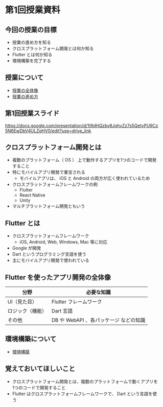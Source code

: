 # 第1回授業資料

## 今回の授業の目標

- 授業の進め方を知る
- クロスプラットフォーム開発とは何か知る
- Flutter とは何か知る
- 環境構築を完了する

## 授業について

- [授業の全体像](授業の全体像.md)
- [授業の進め方](授業の進め方.md)

## 第1回授業スライド

<https://docs.google.com/presentation/d/1t9dHQzbv8JqhvZz7s5QetvPU9Cz5N6EwDbV4ULZqHV0/edit?usp=drive_link>

## クロスプラットフォーム開発とは

- 複数のプラットフォーム（ OS ） 上で動作するアプリを1つのコードで開発すること
- 特にモバイルアプリ開発で重宝される
  - モバイルアプリは、 iOS と Android の両方が広く使われているため
- クロスプラットフォームフレームワークの例
  - Flutter
  - React Native
  - Unity
- マルチプラットフォーム開発ともいう

## Flutter とは

- クロスプラットフォームフレームワーク
  - iOS, Android, Web, Windows, Mac 等に対応
- Google が開発
- Dart というプログラミング言語を使う
- 主にモバイルアプリ開発で使われている

## Flutter を使ったアプリ開発の全体像

| 分野             | 必要な知識                             |
| ---------------- | -------------------------------------- |
| UI（見た目）     | Flutter フレームワーク                 |
| ロジック（機能） | Dart 言語                              |
| その他           | DB や WebAPI 、各パッケージ などの知識 |

## 環境構築について

- [環境構築](環境構築.md)

## 覚えておいてほしいこと

- クロスプラットフォーム開発とは、複数のプラットフォームで動くアプリを1つのコードで開発すること
- Flutter はクロスプラットフォームフレームワークで、 Dart という言語を使う
